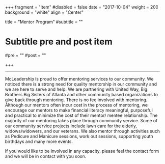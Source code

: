 +++
fragment = "item"
#disabled = false
date = "2017-10-04"
weight = 200
background = "white"
align = "Center"

title = "Mentor Program"
#subtitle = ""

# Subtitle pre and post item
#pre = ""
#post = ""

+++
***
McLeadership is proud to offer mentoring services to our community. We noticed there is a strong need for quality mentorship in our community and we are here to serve and help. We are partnering with United Way, Big Brothers Big Sisters of Atlanta and other community based organizations to give back through mentoring. There is no fee involved with mentoring. Although our mentors often incur cost in the process of mentoring, we encourage our mentors to make financial literacy meaningful, purposeful and practical to minimize the cost of their mentor/ mentee relationship. The majority of our mentoring takes place through community service. Some of our community service projects include lawn care for the elderly, widows/widowers, and our veterans. We also mentor through activities such as Pedicure and Manicure sessions, work out sessions, supporting youth birthdays and many more events.
 
If you would like to be involved in any capacity, please feel the contact form and we will be in contact with you soon. 
